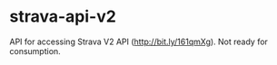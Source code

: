 strava-api-v2
=============

API for accessing Strava V2 API (http://bit.ly/161qmXg). Not ready for consumption.
